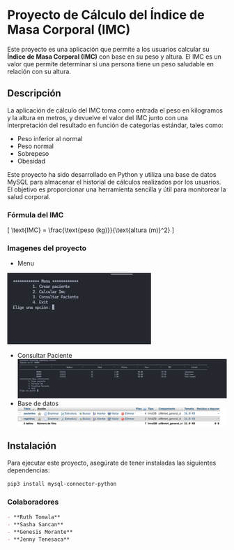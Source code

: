 # Proyecto de Cálculo del Índice de Masa Corporal (IMC)

Este proyecto es una aplicación que permite a los usuarios calcular su **Índice de Masa Corporal (IMC)** con base en su peso y altura. El IMC es un valor que permite determinar si una persona tiene un peso saludable en relación con su altura.

## Descripción

La aplicación de cálculo del IMC toma como entrada el peso en kilogramos y la altura en metros, y devuelve el valor del IMC junto con una interpretación del resultado en función de categorías estándar, tales como:
- Peso inferior al normal
- Peso normal
- Sobrepeso
- Obesidad

Este proyecto ha sido desarrollado en Python y utiliza una base de datos MySQL para almacenar el historial de cálculos realizados por los usuarios. El objetivo es proporcionar una herramienta sencilla y útil para monitorear la salud corporal.

### Fórmula del IMC

\[
\text{IMC} = \frac{\text{peso (kg)}}{\text{altura (m)}^2}
\]

### Imagenes del proyecto
- Menu

![Menu](/menu.png)
- Consultar Paciente
![bd](/consultarpaciente.png)
- Base de datos
![bd](/basedatos.png)




## Instalación

Para ejecutar este proyecto, asegúrate de tener instaladas las siguientes dependencias:
```bash
pip3 install mysql-connector-python
```

### Colaboradores

```markdown
- **Ruth Tomala** 
- **Sasha Sancan** 
- **Genesis Morante** 
- **Jenny Tenesaca** 